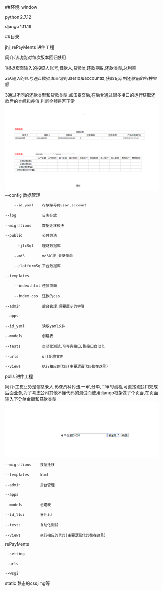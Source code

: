 ##环境: window

python 2.7.12

django 1.11.18

##目录:

jhj_rePayMents    	 进件工程

简介:该功能对每次版本回归使用

1根据页面输入的投资人账号,借款人,贷款id,还款期数,还款类型,总利率

2从输入的账号通过数据库查询到userId和accountId,获取记录到还款前的各种金额

3通过不同的还款类型和贷款类型,点击提交后,在后台通过很多接口的运行获取还款后的金额和差值,判断金额是否正常
![](front.png)
	--config		 数据管理
		
		--id.yaml    存放账号的user,account

	--log            日志存放

	--migrations     数据迁移模块

	--public         公共方法

		--hjlcSql    理财数据库

		--md5        md5加密,登录使用

		--platformSql平台数据库

	--templates

		--index.html 还款页面

		--index.css  还款的css

	--admin			 后台管理,需要展示的字段	

	--apps           

	--id_yaml		 读取yaml文件	

	--models         创建表 

	--tests          自动化测试,可写完接口,跑接口自动化

	--urls			 url配置文件

	--views		     执行相应的代码(主要逻辑代码都在这里)

polls				 进件工程

简介:主要业务是信息录入,影像资料传送,一审,分单,二审的流程,可直接跑接口完成后面业务,为了考虑公司其他不懂代码的测试而使用django框架做了个页面,在页面输入下分单金额和贷款类型
![](polls.png)

	--migrations	数据迁移

	--templates     html

	--admin         后台管理

	--apps			

	--models		创建表

	--id_list       进件id

	--tests         自动化测试

	--views  		执行相应的代码(主要逻辑代码都在这里)

rePayMents

	--setting

	--urls

	--wsgi


static				静态的css,img等
